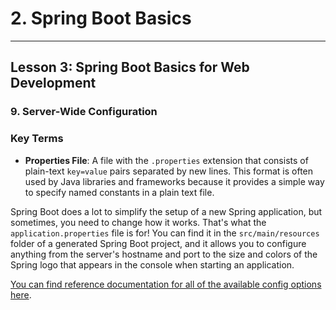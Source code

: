 # 2. Spring Boot Basics 
___

## Lesson 3: Spring Boot Basics for Web Development 

### 9. Server-Wide Configuration



### Key Terms
* **Properties File**: A file with the `.properties` extension that consists of plain-text `key=value` pairs separated by new lines. This format is often used by Java libraries and frameworks because it provides a simple way to specify named constants in a plain text file.

Spring Boot does a lot to simplify the setup of a new Spring application, but sometimes, you need to change how it works. That's what the `application.properties` file is for! You can find it in the `src/main/resources` folder of a generated Spring Boot project, and it allows you to configure anything from the server's hostname and port to the size and colors of the Spring logo that appears in the console when starting an application.

[You can find reference documentation for all of the available config options here](https://docs.spring.io/spring-boot/docs/current/reference/html/appendix-application-properties.html).